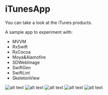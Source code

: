 # iTunesApp

You can take a look at the iTunes products.

A sample app to experiment with:
- MVVM
- RxSwift
- RxCocoa
- Moya&Alamofire
- SDWebImage
- SwiftGen
- SwiftLint
- SkeletonView

![alt text](https://github.com/mcagridemir/iTunesApp/blob/f6ff2c6c541f1ad199a152efd8ccbcfc6d83af12/Screenshots/1stTab.png)
![alt text](https://github.com/mcagridemir/iTunesApp/blob/f6ff2c6c541f1ad199a152efd8ccbcfc6d83af12/Screenshots/2ndTab.png)
![alt text](https://github.com/mcagridemir/iTunesApp/blob/f6ff2c6c541f1ad199a152efd8ccbcfc6d83af12/Screenshots/3rdTab.png)
![alt text](https://github.com/mcagridemir/iTunesApp/blob/f6ff2c6c541f1ad199a152efd8ccbcfc6d83af12/Screenshots/4thTab.png)
![alt text](https://github.com/mcagridemir/iTunesApp/blob/f6ff2c6c541f1ad199a152efd8ccbcfc6d83af12/Screenshots/5Detail.png)
